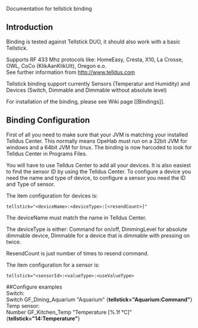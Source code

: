 Documentation for tellstick binding

## Introduction

Binding is tested against Tellstick DUO, it should also work with a basic Tellstick.

Supports RF 433 Mhz protocols like: HomeEasy, Cresta, X10, La Crosse, OWL, CoCo (KlikAanKlikUit), Oregon e.o. <br>
See further information from http://www.telldus.com

Tellstick binding support currently Sensors (Temperatur and Humidity) and Devices (Switch, Dimmable and Dimmable without absolute level)

For installation of the binding, please see Wiki page [[Bindings]].

## Binding Configuration

First of all you need to make sure that your JVM is matching your installed Telldus Center. 
This normally means OpeHab must run on a 32bit JVM for windows and a 64bit JVM for linux.
The binding is now harcoded to look for Telldus Center in Programs Files.

You will have to use Telldus Center to add all your devices. It is also easiest to find the sensor ID by using the Telldus Center. To configure a device you need the name and type of device, to configure a sensor you need the ID and Type of sensor.

The item configuration for devices is:

    tellstick="<deviceName>:<deviceType>:[<resendCount>]"

The deviceName must match the name in Telldus Center.  

The deviceType is either: Command for on/off, DimmingLevel for absolute dimmable device, Dimmable for a device that is dimmable with pressing on twice.  

ResendCount is just number of times to resend command.

The item configuration for a sensor is:
  
    tellstick="<sensorId>:<valueType>:<useValueType>
##Configure examples   
Switch:   
Switch	GF_Dining_Aquarium "Aquarium" <aquarium> {**tellstick="Aquarium:Command"**}
Temp sensor:    
Number	GF_Kitchen_Temp	"Temperature [%.1f °C]"	<temperature> {**tellstick="14:Temperature"**}